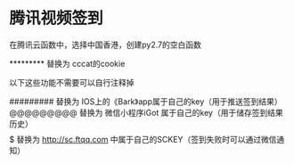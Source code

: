 腾讯视频签到
====
在腾讯云函数中，选择中国香港，创建py2.7的空白函数

********* 替换为 cccat的cookie

以下这些功能不需要可以自行注释掉

######### 替换为 IOS上的《Bark》app属于自己的key（用于推送签到结果）
@@@@@@@@@ 替换为 微信小程序iGot 属于自己的key（用于储存签到结果历史）
$$$$$$$$$ 替换为 http://sc.ftqq.com 中属于自己的SCKEY（签到失败时可以通过微信通知）
